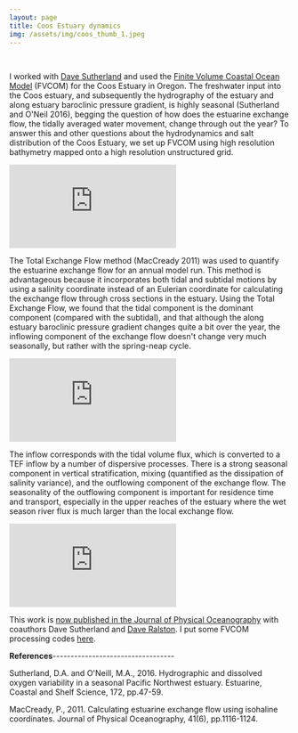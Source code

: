 ```yaml
---
layout: page
title: Coos Estuary dynamics
img: /assets/img/coos_thumb_1.jpeg
---
```


<div class="img_row">
    <img class="col one left" src="{{ site.baseurl }}/assets/img/pic1.png" alt="" title="example image"/>
    <img class="col two right" src="{{ site.baseurl }}/assets/img/pic3.jpeg" alt="" title="example image"/>
</div>

I worked with [Dave Sutherland](https://www.oceanice.org) and used the [Finite Volume Coastal Ocean Model](http://fvcom.smast.umassd.edu/fvcom/) (FVCOM) for the Coos Estuary in Oregon. The freshwater input into the Coos estuary, and subsequently the hydrography of the estuary and along estuary baroclinic pressure gradient, is highly seasonal (Sutherland and O'Neil 2016), begging the question of how does the estuarine exchange flow, the tidally averaged water movement, change through out the year? To answer this and other questions about the hydrodynamics and salt distribution of the Coos Estuary, we set up FVCOM using high resolution bathymetry mapped onto a high resolution unstructured grid.

<object data="/assets/pdf/Fig1.pdf" type="application/pdf" height="1000px">
    <embed src="https://github.com/tedconroy/tedconroy.github.io/tree/master">
    </embed>
</object>

The Total Exchange Flow method (MacCready 2011) was used to quantify the estuarine exchange flow for an annual model run. This method is advantageous because it incorporates both tidal and subtidal motions by using a salinity coordinate instead of an Eulerian coordinate for calculating the exchange flow through cross sections in the estuary. Using the Total Exchange Flow, we found that the tidal component is the dominant component (compared with the subtidal), and that although the along estuary baroclinic pressure gradient changes quite a bit over the year, the inflowing component of the exchange flow doesn't change very much seasonally, but rather with the spring-neap cycle.

<object data="/assets/pdf/Fig7.pdf" type="application/pdf" height="600px">
    <embed src="https://github.com/tedconroy/tedconroy.github.io/tree/master">
    </embed>
</object>

The inflow corresponds with the tidal volume flux, which is converted to a TEF inflow by a number of dispersive processes. There is a strong seasonal component in vertical stratification, mixing (quantified as the dissipation of salinity variance), and the outflowing component of the exchange flow. The seasonality of the outflowing component is important for residence time and transport, especially in the upper reaches of the estuary where the wet season river flux is much larger than the local exchange flow.

<object data="/assets/pdf/Fig9.pdf" type="application/pdf" height="600px">
    <embed src="https://github.com/tedconroy/tedconroy.github.io/tree/master">
    </embed>
</object>

This work is [now published in the Journal of Physical Oceanography](https://journals.ametsoc.org/doi/abs/10.1175/JPO-D-19-0108.1) with coauthors Dave Sutherland and [Dave Ralston](https://www2.whoi.edu/staff/dralston/). I put some FVCOM processing codes [here](https://github.com/tedconroy/ocean-model-codes).

**References**----------------------------------

Sutherland, D.A. and O'Neill, M.A., 2016. Hydrographic and dissolved oxygen variability in a seasonal Pacific Northwest estuary. Estuarine, Coastal and Shelf Science, 172, pp.47-59.

MacCready, P., 2011. Calculating estuarine exchange flow using isohaline coordinates. Journal of Physical Oceanography, 41(6), pp.1116-1124.
